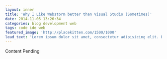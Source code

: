 ```yaml
---
layout: inner
title: 'Why I Like Webstorm better than Visual Studio (Sometimes)'
date: 2014-11-05 13:26:34
categories: blog development web
tags: code ide web
featured_image: 'http://placekitten.com/1500/1000'
lead_text: 'Lorem ipsum dolor sit amet, consectetur adipisicing elit. Expedita maiores quisquam id sunt, a architecto molestias velit, distinctio quidem non, nostrum provident quibusdam enim. Neque ipsam temporibus commodi facere minima.'
---
```


Content Pending